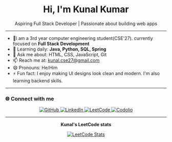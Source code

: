 <h1 align="center">Hi, I'm Kunal Kumar </h1>

<p align="center">
  Aspiring Full Stack Developer | Passionate about building web apps
</p>

--------------------------------------------------------

- 🔭I am a 3rd year computer engineering student(CSE'27). currently focused on **Full Stack Development**
- 🌱 Learning daily: **Java, Python, SQL, Spring**
- 💬 Ask me about: HTML, CSS, JavaScript, Git
- 📫 Reach me at: [kunal.cse27@gmail.com](mailto:kunal.cse27@gmail.com)
- 😄 Pronouns: He/Him  
- ⚡ Fun fact: I enjoy making UI designs look clean and modern. I'm also learning backend skills.

-----------------------------------------------------------

### 🌐 Connect with me

<p align="center">
  <a href="https://github.com/kunalcse27" target="_blank">
    <img alt="GitHub" src="https://img.shields.io/badge/GitHub-100000?style=for-the-badge&logo=github&logoColor=white" />
  </a>
  <a href="https://www.linkedin.com/in/kunal-kumar-269835378/" target="_blank">
    <img alt="LinkedIn" src="https://img.shields.io/badge/LinkedIn-0077B5?style=for-the-badge&logo=linkedin&logoColor=white" />
  </a>
  <a href="https://leetcode.com/u/ogtimXU4Qi/" target="_blank">
    <img alt="LeetCode" src="https://img.shields.io/badge/LeetCode-FFA116?style=for-the-badge&logo=leetcode&logoColor=black" />
  </a>
  <a href="https://codolio.com/profile/kunal.cse27" target="_blank">
    <img alt="Codolio" src="https://img.shields.io/badge/Codolio-111?style=for-the-badge&logo=code&logoColor=white" />
  </a>
</p>

---------------------------------------------------
<p align="center">
  <strong>Kunal's LeetCode stats</strong>
</p>
<p align="center">
  <a href="https://leetcode.com/u/ogtimXU4Qi/" target="_blank">
    <img alt="LeetCode Stats" src="https://leetcode-stats.vercel.app/api?username=ogtimXU4Qi&theme=dark&show_icons=true" />
  </a>
</p>



